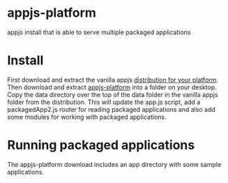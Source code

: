 appjs-platform
==============

appjs install that is able to serve multiple packaged applications

Install
====

First download and extract the vanilla appjs [distribution for your platform](http://appjs.org/#download). Then
download and extract [appjs-platform](https://github.com/sihorton/appjs-platform/zipball/master) into a folder on your desktop.
Copy the data directory over the top of the data folder in the vanilla appjs folder from the distribution. 
This will update the app.js script, add a packagedApp2.js router for reading packaged applications and also add some modules
for working with packaged applications.

Running packaged applications
=====

The appjs-platform download includes an app directory with some sample applications. 
